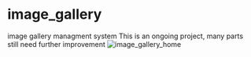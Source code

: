 # image_gallery
image gallery managment system 
This is an ongoing project, many parts still need further improvement 
![image_gallery_home](https://user-images.githubusercontent.com/16277392/109211732-d085c100-77d8-11eb-9d8f-a7198dbcfb01.png)
